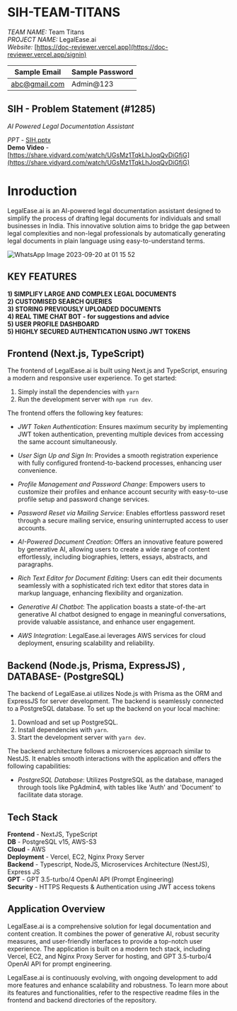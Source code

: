 
# SIH-TEAM-TITANS

*TEAM NAME:* Team Titans  
*PROJECT NAME:* LegalEase.ai  
*Website:* [https://doc-reviewer.vercel.app](https://doc-reviewer.vercel.app/signin)  

| Sample Email    | Sample Password |
| -------- | ------- |
| abc@gmail.com  | Admin@123    |

## SIH - Problem Statement (#1285)

*AI Powered Legal Documentation Assistant*

*PPT* - [SIH.pptx](https://github.com/SIH-NSUT-2023/SIH-TEAM-TITANS/blob/main/SIH.pptx)  
**Demo Video** - [https://share.vidyard.com/watch/UGsMz1TqkLhJoqQvDiGfjG](https://share.vidyard.com/watch/UGsMz1TqkLhJoqQvDiGfjG) <br />

# Inroduction

LegalEase.ai is an AI-powered legal documentation assistant designed to simplify the process of drafting legal documents for individuals and small businesses in India. This innovative solution aims to bridge the gap between legal complexities and non-legal professionals by automatically generating legal documents in plain language using easy-to-understand terms.


![WhatsApp Image 2023-09-20 at 01 15 52](https://github.com/SIH-NSUT-2023/SIH-TEAM-TITANS/assets/83404023/0476764c-61e2-4c84-a62b-9cddb66de608)


## KEY FEATURES

**1) SIMPLIFY LARGE AND COMPLEX LEGAL DOCUMENTS** <BR/>
**2) CUSTOMISED SEARCH QUERIES** <BR/>
**3) STORING PREVIOUSLY UPLOADED DOCUMENTS** <BR/>
**4) REAL TIME CHAT BOT - for suggestions and advice** <BR/>
**5) USER PROFILE DASHBOARD** <BR/>
**5) HIGHLY SECURED AUTHENTICATION USING JWT TOKENS** <BR/>

## Frontend (Next.js, TypeScript)

The frontend of LegalEase.ai is built using Next.js and TypeScript, ensuring a modern and responsive user experience. 
To get started:
1. Simply install the dependencies with `yarn` 
2. Run the development server with `npm run dev`. 

The frontend offers the following key features:

- *JWT Token Authentication*: Ensures maximum security by implementing JWT token authentication, preventing multiple devices from accessing the same account simultaneously.

- *User Sign Up and Sign In*: Provides a smooth registration experience with fully configured frontend-to-backend processes, enhancing user convenience.

- *Profile Management and Password Change*: Empowers users to customize their profiles and enhance account security with easy-to-use profile setup and password change services.

- *Password Reset via Mailing Service*: Enables effortless password reset through a secure mailing service, ensuring uninterrupted access to user accounts.

- *AI-Powered Document Creation*: Offers an innovative feature powered by generative AI, allowing users to create a wide range of content effortlessly, including biographies, letters, essays, abstracts, and paragraphs.

- *Rich Text Editor for Document Editing*: Users can edit their documents seamlessly with a sophisticated rich text editor that stores data in markup language, enhancing flexibility and organization.

- *Generative AI Chatbot*: The application boasts a state-of-the-art generative AI chatbot designed to engage in meaningful conversations, provide valuable assistance, and enhance user engagement.

- *AWS Integration*: LegalEase.ai leverages AWS services for cloud deployment, ensuring scalability and reliability.

## Backend (Node.js, Prisma, ExpressJS) , DATABASE- (PostgreSQL)

The backend of LegalEase.ai utilizes Node.js with Prisma as the ORM and ExpressJS for server development. The backend is seamlessly connected to a PostgreSQL database. To set up the backend on your local machine:

1. Download and set up PostgreSQL.
2. Install dependencies with `yarn`.
3. Start the development server with `yarn dev`.

The backend architecture follows a microservices approach similar to NestJS. It enables smooth interactions with the application and offers the following capabilities:

- *PostgreSQL Database*: Utilizes PostgreSQL as the database, managed through tools like PgAdmin4, with tables like 'Auth' and 'Document' to facilitate data storage.

## Tech Stack
**Frontend** - NextJS, TypeScript <br />
**DB** - PostgreSQL v15, AWS-S3 <br />
**Cloud** - AWS <br />
**Deployment** - Vercel, EC2, Nginx Proxy Server <br />
**Backend** - Typescript, NodeJS, Microservices Architecture (NestJS), Express JS <br />
**GPT** - GPT 3.5-turbo/4 OpenAI API (Prompt Engineering) <br />
**Security** - HTTPS Requests & Authentication using JWT access tokens

## Application Overview

LegalEase.ai is a comprehensive solution for legal documentation and content creation. It combines the power of generative AI, robust security measures, and user-friendly interfaces to provide a top-notch user experience. The application is built on a modern tech stack, including Vercel, EC2, and Nginx Proxy Server for hosting, and GPT 3.5-turbo/4 OpenAI API for prompt engineering.

LegalEase.ai is continuously evolving, with ongoing development to add more features and enhance scalability and robustness. To learn more about its features and functionalities, refer to the respective readme files in the frontend and backend directories of the repository.


